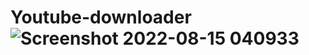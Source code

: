 # Youtube-downloader![Screenshot 2022-08-15 040933](https://user-images.githubusercontent.com/100248770/184575837-1b215abf-4942-43c4-80d7-e8a88c50f773.png)
